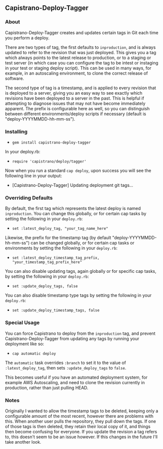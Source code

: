 ## Capistrano-Deploy-Tagger

### About

Capistrano-Deploy-Tagger creates and updates certain tags in Git each time you perform a deploy.

There are two types of tag, the first defaults to `inproduction`, and is always updated to refer to the revision that was just deployed. This gives you a tag which always points to the latest release to production, or to a staging or test server (in which case you can configure the tag to be intest or instaging in your test or staging deploy script). This can be used in many ways, for example, in an autoscaling environment, to clone the correct release of software.

The second type of tag is a timestamp, and is applied to every revision that is deployed to a server, giving you an easy way to see exactly which revisions have been deployed to a server in the past. This is helpful if attempting to diagnose issues that may not have become immediately apparent.  The prefix is configurable here as well, so you can distinguish between different environments/deploy scripts if necessary (default is "deploy-YYYYMMDD-hh-mm-ss").

### Installing

  - `gem install capistrano-deploy-tagger`

In your deploy.rb:

  - `require 'capistrano/deploy/tagger'`

Now when you run a standard `cap deploy`, upon success you will see the following line in your output:

  - [Capistrano-Deploy-Tagger] Updating deployment git tags...

### Overriding Defaults

By default, the first tag which represents the latest deploy is named `inproduction`. You can change this globally, or for certain cap tasks by setting the following in your `deploy.rb`:
  
  - `set :latest_deploy_tag, "your_tag_name_here"`

Likewise, the prefix for the timestamp tag (by default "deploy-YYYYMMDD-hh-mm-ss") can be changed globally, or for certain cap tasks or environments by setting the following in your `deploy.rb`:
  
  - `set :latest_deploy_timestamp_tag_prefix, "your_timestamp_tag_prefix_here"`

You can also disable updating tags, again globally or for specific cap tasks, by setting the following in your `deploy.rb`:

  - `set :update_deploy_tags, false`

You can also disable timestamp type tags by setting the following in your `deploy.rb`:

  - `set :update_deploy_timestamp_tags, false`

### Special Usage

You can force Capistrano to deploy from the `inproduction` tag, and prevent Capistrano-Deploy-Tagger from updating any tags by running your deployment like so:

  - `cap automatic deploy`

The `automatic` task overrides `:branch` to set it to the value of `:latest_deploy_tag`, then sets `:update_deploy_tags` to `false`.

This becomes useful if you have an automated deployment system, for example AWS Autoscaling, and need to clone the revision currently in production, rather than just pulling HEAD.

### Notes

Originally I wanted to allow the timestamp tags to be deleted, keeping only a configurable amount of the most recent, however there are problems with this. When another user pulls the repository, they pull down the tags. If one of those tags is then deleted, they retain their local copy of it, and things then become confusing for everyone. If you update the revision a tag refers to, this doesn't seem to be an issue however. If this changes in the future I'll take another look.